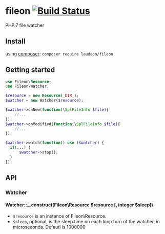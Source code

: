 # fileon [![Build Status](https://travis-ci.org/laudeon/fileon.svg?branch=master)](https://travis-ci.org/laudeon/fileon)
PHP.7 file watcher

## Install
using [composer](https://getcomposer.org/doc/00-intro.md): `composer require laudeon/fileon`

## Getting started
```php
use Fileon\Resource;
use Fileon\Watcher;

$resource = new Resource(_DIR_);
$watcher = new Watcher($resource);

$watcher->onNew(function(\SplFileInfo $file){
    //...
});
$watcher->onModified(function(\SplFileInfo $file){
    //...
});

$watcher->watch(function() use ($watcher) {
  if(...) {
      $watcher->stop();
  }
});
```

## API

### Watcher

#### Watcher::__construct(Fileon\Resource $resource [, integer $sleep])
- `$resource` is an instance of Fileon\Resource.
- `$sleep`, optional, is the sleep time on each loop turn of the watcher, in microseconds. Defautl is 1000000
